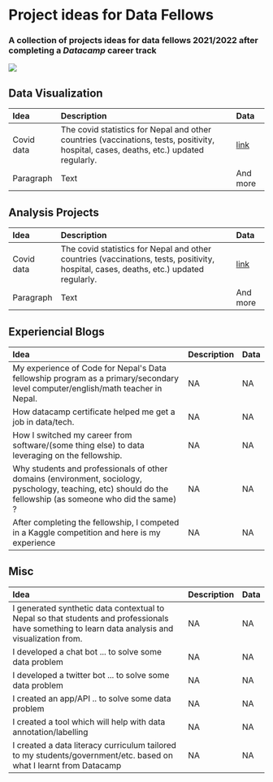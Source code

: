 # Project ideas for Data Fellows
### A collection of projects ideas for data fellows 2021/2022 after completing a *Datacamp* career track

![](https://github.com/CodeforNepal/projects_for_data_fellows/blob/main/data_tem.png?raw=true)

## Data Visualization
| Idea        | Description | Data          |
| :---        |    :----    |         :---  |
| Covid data  | The covid statistics for Nepal and other countries (vaccinations, tests, positivity, hospital, cases, deaths, etc.) updated regularly. |[link](https://github.com/owid/covid-19-data/)   |
| Paragraph   | Text        | And more      |



## Analysis Projects
| Idea        | Description | Data          |
| :---        |    :----    |         :---  |
| Covid data  | The covid statistics for Nepal and other countries (vaccinations, tests, positivity, hospital, cases, deaths, etc.) updated regularly.|[link](https://github.com/owid/covid-19-data/)   |
| Paragraph   | Text        | And more      |



## Experiencial Blogs
| Idea        | Description | Data          |
| :---        |    :----    |         :---  |
| My experience of Code for Nepal's Data fellowship program as a primary/secondary level computer/english/math teacher in Nepal.      | NA       | NA   |
| How datacamp certificate helped me get a job in data/tech.   | NA        | NA     |
| How I switched my career from software/(some thing else) to data leveraging on the fellowship.      | NA       | NA   |
| Why students and professionals of other domains (environment, sociology, pyschology, teaching, etc) should do the fellowship (as someone who did the same) ?   | NA        | NA      |
| After completing the fellowship, I competed in a Kaggle competition and here is my experience      | NA       | NA   |


## Misc
| Idea        | Description | Data          |
| :---        |    :----    |         :---  |
| I generated synthetic data contextual to Nepal so that students and professionals have something to learn data analysis and visualization from.    | NA       | NA   |
| I developed a chat bot ...  to solve some data problem | NA        | NA      |
| I developed a twitter bot ...  to solve some data problem | NA        | NA      |
| I created an app/API .. to solve some data problem  | NA        | NA      |
| I created a tool which will help with data annotation/labelling      | NA       | NA   |
| I created a data literacy curriculum tailored to my students/government/etc. based on what I learnt from Datacamp      | NA       | NA   |

